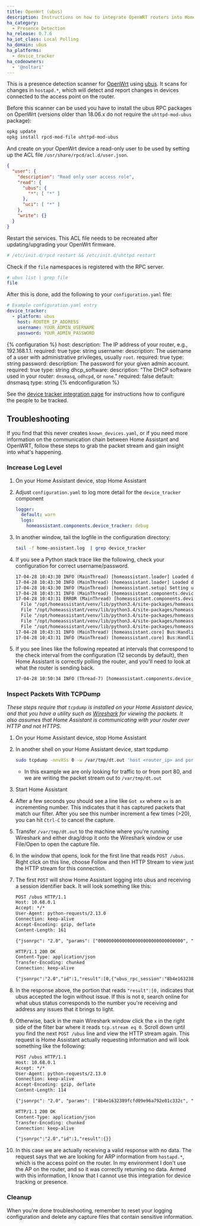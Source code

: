 ```yaml
---
title: OpenWrt (ubus)
description: Instructions on how to integrate OpenWRT routers into Home Assistant.
ha_category:
  - Presence Detection
ha_release: 0.7.6
ha_iot_class: Local Polling
ha_domain: ubus
ha_platforms:
  - device_tracker
ha_codeowners:
  - '@noltari'
---
```


This is a presence detection scanner for [OpenWrt](https://openwrt.org/) using [ubus](https://wiki.openwrt.org/doc/techref/ubus). It scans for changes in `hostapd.*`, which will detect and report changes in devices connected to the access point on the router.

Before this scanner can be used you have to install the ubus RPC packages on OpenWrt (versions older than 18.06.x do not require the `uhttpd-mod-ubus` package):

```bash
opkg update
opkg install rpcd-mod-file uhttpd-mod-ubus
```

And create on your OpenWrt device a read-only user to be used by setting up the ACL file `/usr/share/rpcd/acl.d/user.json`.

```json
{
  "user": {
    "description": "Read only user access role",
    "read": {
      "ubus": {
        "*": [ "*" ]
      },
      "uci": [ "*" ]
    },
    "write": {}
  }
}
```

Restart the services. This ACL file needs to be recreated after updating/upgrading your OpenWrt firmware.

```bash
# /etc/init.d/rpcd restart && /etc/init.d/uhttpd restart
```

Check if the `file` namespaces is registered with the RPC server.

```bash
# ubus list | grep file
file
```

After this is done, add the following to your `configuration.yaml` file:

```yaml
# Example configuration.yaml entry
device_tracker:
  - platform: ubus
    host: ROUTER_IP_ADDRESS
    username: YOUR_ADMIN_USERNAME
    password: YOUR_ADMIN_PASSWORD
```

{% configuration %}
host:
  description: The IP address of your router, e.g., 192.168.1.1.
  required: true
  type: string
username:
  description: The username of a user with administrative privileges, usually `root`.
  required: true
  type: string
password:
  description: The password for your given admin account.
  required: true
  type: string
dhcp_software:
  description: "The DHCP software used in your router: `dnsmasq`, `odhcpd`, or `none`."
  required: false
  default: dnsmasq
  type: string
{% endconfiguration %}

See the [device tracker integration page](/integrations/device_tracker/) for instructions how to configure the people to be tracked.

## Troubleshooting

If you find that this never creates `known_devices.yaml`, or if you need more information on the communication chain between Home Assistant and OpenWRT, follow these steps to grab the packet stream and gain insight into what's happening.

### Increase Log Level

1. On your Home Assistant device, stop Home Assistant
2. Adjust `configuration.yaml` to log more detail for the `device_tracker` component

    ```yaml
    logger:
      default: warn
      logs:
        homeassistant.components.device_tracker: debug
    ```

3. In another window, tail the logfile in the configuration directory:

    ```bash
    tail -f home-assistant.log  | grep device_tracker
    ```

4. If you see a Python stack trace like the following, check your configuration for correct username/password.

    ```txt
    17-04-28 10:43:30 INFO (MainThread) [homeassistant.loader] Loaded device_tracker from homeassistant.components.device_tracker
    17-04-28 10:43:30 INFO (MainThread) [homeassistant.loader] Loaded device_tracker.ubus from homeassistant.components.device_tracker.ubus
    17-04-28 10:43:30 INFO (MainThread) [homeassistant.setup] Setting up device_tracker
    17-04-28 10:43:31 INFO (MainThread) [homeassistant.components.device_tracker] Setting up device_tracker.ubus
    17-04-28 10:43:31 ERROR (MainThread) [homeassistant.components.device_tracker] Error setting up platform ubus
      File "/opt/homeassistant/venv/lib/python3.4/site-packages/homeassistant/integrations/device_tracker/__init__.py", line 152, in async_setup_platform
      File "/opt/homeassistant/venv/lib/python3.4/site-packages/homeassistant/integrations/device_tracker/ubus.py", line 36, in get_scanner
      File "/opt/homeassistant/venv/lib/python3.4/site-packages/homeassistant/integrations/device_tracker/ubus.py", line 58, in __init__
      File "/opt/homeassistant/venv/lib/python3.4/site-packages/homeassistant/integrations/device_tracker/ubus.py", line 156, in _get_session_id
      File "/opt/homeassistant/venv/lib/python3.4/site-packages/homeassistant/integrations/device_tracker/ubus.py", line 147, in _req_json_rpc
    17-04-28 10:43:31 INFO (MainThread) [homeassistant.core] Bus:Handling <Event service_registered[L]: domain=device_tracker, service=see>
    17-04-28 10:43:31 INFO (MainThread) [homeassistant.core] Bus:Handling <Event component_loaded[L]: component=device_tracker>
    ```

5. If you see lines like the following repeated at intervals that correspond to the check interval from the configuration (12 seconds by default), then Home Assistant is correctly polling the router, and you'll need to look at what the router is sending back.

    ```txt
    17-04-28 10:50:34 INFO (Thread-7) [homeassistant.components.device_tracker.ubus] Checking ARP
    ```

### Inspect Packets With TCPDump

_These steps require that `tcpdump` is installed on your Home Assistant device, and that you have a utility such as [Wireshark](https://www.wireshark.org) for viewing the packets. It also assumes that Home Assistant is communicating with your router over HTTP and not HTTPS._

1. On your Home Assistant device, stop Home Assistant
2. In another shell on your Home Assistant device, start tcpdump

    ```bash
    sudo tcpdump -nnvXSs 0 -w /var/tmp/dt.out 'host <router_ip> and port 80'
    ```

     - In this example we are only looking for traffic to or from port 80, and we are writing the packet stream out to `/var/tmp/dt.out`

3. Start Home Assistant
4. After a few seconds you should see a line like `Got xx` where `xx` is an incrementing number. This indicates that it has captured packets that match our filter. After you see this number increment a few times (>20), you can hit `Ctrl-C` to cancel the capture.
5. Transfer `/var/tmp/dt.out` to the machine where you're running Wireshark and either drag/drop it onto the Wireshark window or use File/Open to open the capture file.
6. In the window that opens, look for the first line that reads `POST /ubus`. Right click on this line, choose Follow and then HTTP Stream to view just the HTTP stream for this connection.
7. The first `POST` will show Home Assistant logging into ubus and receiving a session identifier back. It will look something like this:

    ```txt
    POST /ubus HTTP/1.1
    Host: 10.68.0.1
    Accept: */*
    User-Agent: python-requests/2.13.0
    Connection: keep-alive
    Accept-Encoding: gzip, deflate
    Content-Length: 161

    {"jsonrpc": "2.0", "params": ["00000000000000000000000000000000", "session", "login", {"password": "<password>", "username": "root"}], "method": "call", "id": 1}

    HTTP/1.1 200 OK
    Content-Type: application/json
    Transfer-Encoding: chunked
    Connection: keep-alive

    {"jsonrpc":"2.0","id":1,"result":[0,{"ubus_rpc_session":"8b4e1632389fcfd09e96a792e01c332c","timeout":300,"expires":300,"acls":{"access-group":{"unauthenticated":["read"],"user":["read"]},"ubus":{"*":["*"],"session":["access","login"]},"uci":{"*":["read"]}},"data":{"username":"root"}}]}
    ```

8. In the response above, the portion that reads `"result":[0,` indicates that ubus accepted the login without issue. If this is not `0`, search online for what ubus status corresponds to the number you're receiving and address any issues that it brings to light.
9. Otherwise, back in the main Wireshark window click the `x` in the right side of the filter bar where it reads `tcp.stream eq 0`. Scroll down until you find the next `POST /ubus` line and view the HTTP stream again. This request is Home Assistant actually requesting information and will look something like the following:

    ```txt
    POST /ubus HTTP/1.1
    Host: 10.68.0.1
    Accept: */*
    User-Agent: python-requests/2.13.0
    Connection: keep-alive
    Accept-Encoding: gzip, deflate
    Content-Length: 114

    {"jsonrpc": "2.0", "params": ["8b4e1632389fcfd09e96a792e01c332c", "hostapd.*", "", {}], "method": "list", "id": 1}

    HTTP/1.1 200 OK
    Content-Type: application/json
    Transfer-Encoding: chunked
    Connection: keep-alive

    {"jsonrpc":"2.0","id":1,"result":{}}
    ```

10. In this case we are actually receiving a valid response with no data. The request says that we are looking for ARP information from `hostapd.*`, which is the access point on the router. In my environment I don't use the AP on the router, and so it was correctly returning no data. Armed with this information, I know that I cannot use this integration for device tracking or presence.

### Cleanup

When you're done troubleshooting, remember to reset your logging configuration and delete any capture files that contain sensitive information.
